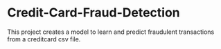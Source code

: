 # Credit-Card-Fraud-Detection
This project creates a model to learn and predict fraudulent transactions from  a creditcard csv file.
